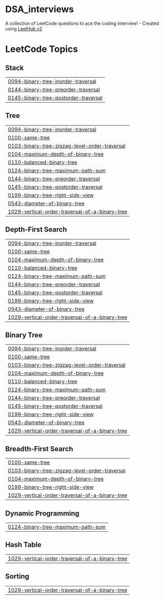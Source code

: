 # DSA_interviews
A collection of LeetCode questions to ace the coding interview! - Created using [LeetHub v2](https://github.com/arunbhardwaj/LeetHub-2.0)

<!---LeetCode Topics Start-->
# LeetCode Topics
## Stack
|  |
| ------- |
| [0094-binary-tree-inorder-traversal](https://github.com/vive12345/DSA_interviews/tree/master/0094-binary-tree-inorder-traversal) |
| [0144-binary-tree-preorder-traversal](https://github.com/vive12345/DSA_interviews/tree/master/0144-binary-tree-preorder-traversal) |
| [0145-binary-tree-postorder-traversal](https://github.com/vive12345/DSA_interviews/tree/master/0145-binary-tree-postorder-traversal) |
## Tree
|  |
| ------- |
| [0094-binary-tree-inorder-traversal](https://github.com/vive12345/DSA_interviews/tree/master/0094-binary-tree-inorder-traversal) |
| [0100-same-tree](https://github.com/vive12345/DSA_interviews/tree/master/0100-same-tree) |
| [0103-binary-tree-zigzag-level-order-traversal](https://github.com/vive12345/DSA_interviews/tree/master/0103-binary-tree-zigzag-level-order-traversal) |
| [0104-maximum-depth-of-binary-tree](https://github.com/vive12345/DSA_interviews/tree/master/0104-maximum-depth-of-binary-tree) |
| [0110-balanced-binary-tree](https://github.com/vive12345/DSA_interviews/tree/master/0110-balanced-binary-tree) |
| [0124-binary-tree-maximum-path-sum](https://github.com/vive12345/DSA_interviews/tree/master/0124-binary-tree-maximum-path-sum) |
| [0144-binary-tree-preorder-traversal](https://github.com/vive12345/DSA_interviews/tree/master/0144-binary-tree-preorder-traversal) |
| [0145-binary-tree-postorder-traversal](https://github.com/vive12345/DSA_interviews/tree/master/0145-binary-tree-postorder-traversal) |
| [0199-binary-tree-right-side-view](https://github.com/vive12345/DSA_interviews/tree/master/0199-binary-tree-right-side-view) |
| [0543-diameter-of-binary-tree](https://github.com/vive12345/DSA_interviews/tree/master/0543-diameter-of-binary-tree) |
| [1029-vertical-order-traversal-of-a-binary-tree](https://github.com/vive12345/DSA_interviews/tree/master/1029-vertical-order-traversal-of-a-binary-tree) |
## Depth-First Search
|  |
| ------- |
| [0094-binary-tree-inorder-traversal](https://github.com/vive12345/DSA_interviews/tree/master/0094-binary-tree-inorder-traversal) |
| [0100-same-tree](https://github.com/vive12345/DSA_interviews/tree/master/0100-same-tree) |
| [0104-maximum-depth-of-binary-tree](https://github.com/vive12345/DSA_interviews/tree/master/0104-maximum-depth-of-binary-tree) |
| [0110-balanced-binary-tree](https://github.com/vive12345/DSA_interviews/tree/master/0110-balanced-binary-tree) |
| [0124-binary-tree-maximum-path-sum](https://github.com/vive12345/DSA_interviews/tree/master/0124-binary-tree-maximum-path-sum) |
| [0144-binary-tree-preorder-traversal](https://github.com/vive12345/DSA_interviews/tree/master/0144-binary-tree-preorder-traversal) |
| [0145-binary-tree-postorder-traversal](https://github.com/vive12345/DSA_interviews/tree/master/0145-binary-tree-postorder-traversal) |
| [0199-binary-tree-right-side-view](https://github.com/vive12345/DSA_interviews/tree/master/0199-binary-tree-right-side-view) |
| [0543-diameter-of-binary-tree](https://github.com/vive12345/DSA_interviews/tree/master/0543-diameter-of-binary-tree) |
| [1029-vertical-order-traversal-of-a-binary-tree](https://github.com/vive12345/DSA_interviews/tree/master/1029-vertical-order-traversal-of-a-binary-tree) |
## Binary Tree
|  |
| ------- |
| [0094-binary-tree-inorder-traversal](https://github.com/vive12345/DSA_interviews/tree/master/0094-binary-tree-inorder-traversal) |
| [0100-same-tree](https://github.com/vive12345/DSA_interviews/tree/master/0100-same-tree) |
| [0103-binary-tree-zigzag-level-order-traversal](https://github.com/vive12345/DSA_interviews/tree/master/0103-binary-tree-zigzag-level-order-traversal) |
| [0104-maximum-depth-of-binary-tree](https://github.com/vive12345/DSA_interviews/tree/master/0104-maximum-depth-of-binary-tree) |
| [0110-balanced-binary-tree](https://github.com/vive12345/DSA_interviews/tree/master/0110-balanced-binary-tree) |
| [0124-binary-tree-maximum-path-sum](https://github.com/vive12345/DSA_interviews/tree/master/0124-binary-tree-maximum-path-sum) |
| [0144-binary-tree-preorder-traversal](https://github.com/vive12345/DSA_interviews/tree/master/0144-binary-tree-preorder-traversal) |
| [0145-binary-tree-postorder-traversal](https://github.com/vive12345/DSA_interviews/tree/master/0145-binary-tree-postorder-traversal) |
| [0199-binary-tree-right-side-view](https://github.com/vive12345/DSA_interviews/tree/master/0199-binary-tree-right-side-view) |
| [0543-diameter-of-binary-tree](https://github.com/vive12345/DSA_interviews/tree/master/0543-diameter-of-binary-tree) |
| [1029-vertical-order-traversal-of-a-binary-tree](https://github.com/vive12345/DSA_interviews/tree/master/1029-vertical-order-traversal-of-a-binary-tree) |
## Breadth-First Search
|  |
| ------- |
| [0100-same-tree](https://github.com/vive12345/DSA_interviews/tree/master/0100-same-tree) |
| [0103-binary-tree-zigzag-level-order-traversal](https://github.com/vive12345/DSA_interviews/tree/master/0103-binary-tree-zigzag-level-order-traversal) |
| [0104-maximum-depth-of-binary-tree](https://github.com/vive12345/DSA_interviews/tree/master/0104-maximum-depth-of-binary-tree) |
| [0199-binary-tree-right-side-view](https://github.com/vive12345/DSA_interviews/tree/master/0199-binary-tree-right-side-view) |
| [1029-vertical-order-traversal-of-a-binary-tree](https://github.com/vive12345/DSA_interviews/tree/master/1029-vertical-order-traversal-of-a-binary-tree) |
## Dynamic Programming
|  |
| ------- |
| [0124-binary-tree-maximum-path-sum](https://github.com/vive12345/DSA_interviews/tree/master/0124-binary-tree-maximum-path-sum) |
## Hash Table
|  |
| ------- |
| [1029-vertical-order-traversal-of-a-binary-tree](https://github.com/vive12345/DSA_interviews/tree/master/1029-vertical-order-traversal-of-a-binary-tree) |
## Sorting
|  |
| ------- |
| [1029-vertical-order-traversal-of-a-binary-tree](https://github.com/vive12345/DSA_interviews/tree/master/1029-vertical-order-traversal-of-a-binary-tree) |
<!---LeetCode Topics End-->